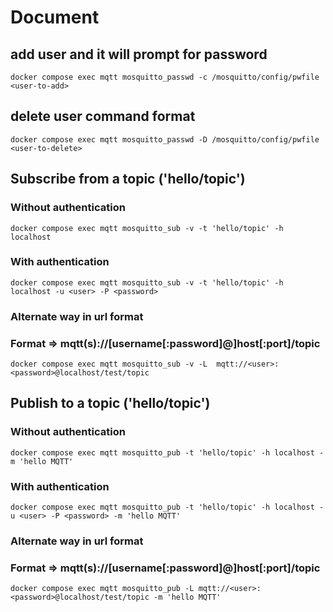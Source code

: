 # Document



## add user and it will prompt for password
```shell
docker compose exec mqtt mosquitto_passwd -c /mosquitto/config/pwfile <user-to-add>
```
## delete user command format
```shell
docker compose exec mqtt mosquitto_passwd -D /mosquitto/config/pwfile <user-to-delete>
```

##  Subscribe from a topic ('hello/topic')

### Without authentication
```shell
docker compose exec mqtt mosquitto_sub -v -t 'hello/topic' -h localhost
```
### With authentication
```shell
docker compose exec mqtt mosquitto_sub -v -t 'hello/topic' -h localhost -u <user> -P <password>
```
### Alternate way in url format
### Format => mqtt(s)://[username[:password]@]host[:port]/topic
```shell
docker compose exec mqtt mosquitto_sub -v -L  mqtt://<user>:<password>@localhost/test/topic
```
## Publish to a topic ('hello/topic')

### Without authentication
```shell
docker compose exec mqtt mosquitto_pub -t 'hello/topic' -h localhost -m 'hello MQTT' 
```
### With authentication
```shell
docker compose exec mqtt mosquitto_pub -t 'hello/topic' -h localhost -u <user> -P <password> -m 'hello MQTT'
```
### Alternate way in url format 
### Format => mqtt(s)://[username[:password]@]host[:port]/topic
```shell
docker compose exec mqtt mosquitto_pub -L mqtt://<user>:<password>@localhost/test/topic -m 'hello MQTT'
```
